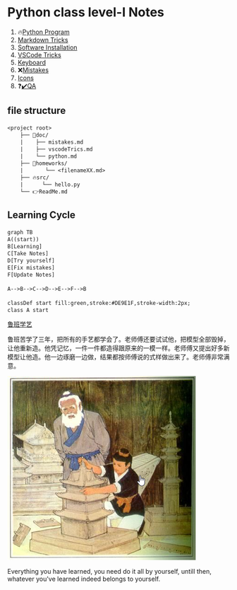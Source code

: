 # Python class level-I Notes

1. 🔥[Python Program](doc/python.md)
2. [Markdown Tricks](doc/markdownTricks.md)
3. [Software Installation](doc/pythonInstall.md)
4. [VSCode Tricks](doc/vscodeTricks.md)
5. [Keyboard](doc/keyboard.md)
6. ❌[Mistakes](doc/mistakes.md)
7. [Icons](doc/myIcons.md)
8. ❓[✔️QA](doc/questionAnswer.md)


## file structure 
```output
<project root>
    ├── 📝doc/
    |    ├── mistakes.md 
    |    ├── vscodeTrics.md 
    |    └── python.md 
    ├── 🔨homeworks/
    |       └── <filenameXX.md>
    ├── 🔥src/
    |      └── hello.py 
    └── 👉ReadMe.md
```
## Learning Cycle
```mermaid
graph TB
A((start))
B[Learning]
C[Take Notes]
D[Try yourself]
E[Fix mistakes]
F[Update Notes]

A-->B-->C-->D-->E-->F-->B

classDef start fill:green,stroke:#DE9E1F,stroke-width:2px;
class A start
```

[鲁班学艺](https://mp.weixin.qq.com/s?src=3&timestamp=1625747665&ver=1&signature=h22W-N48A9UE06FGritPe-MgUaG6QDN6zUN*aLP*Oq0ekWJ-cq4TvS3VOgcHI1ZLcO7R*8JM0Lfujq3QTUrKvdXEJLn2ZUlZ7P1NWA8ngESieQwJsqMC3lmmErp5vxKH37lyt8cRs2M96M8yS1CB-D90V2GuZ7nD82ytgLhqn9o=)

鲁班苦学了三年，把所有的手艺都学会了。老师傅还要试试他，把模型全部毁掉，让他重新造。他凭记忆，一件一件都造得跟原来的一模一样。老师傅又提出好多新模型让他造。他一边琢磨一边做，结果都按师傅说的式样做出来了。老师傅非常满意。

![](doc/images/鲁班学艺.png)

Everything you have learned, you need do it all by yourself, untill then, whatever you've learned indeed belongs to yourself.
  






